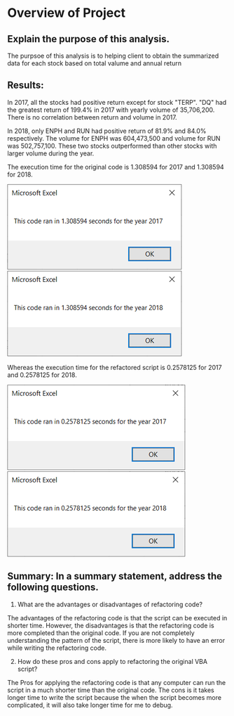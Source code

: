 # Overview of Project

## Explain the purpose of this analysis.

The purpsoe of this analysis is to helping client to obtain the summarized data for each stock based on total valume and annual return

## Results:
In 2017, all the stocks had positive return except for stock "TERP". "DQ" had the greatest return of 199.4% in 2017 with yearly volume of 35,706,200. There is no correlation between return and volume in 2017.

In 2018, only ENPH and RUN had positive return of 81.9% and 84.0% respectively. The volume for ENPH was 604,473,500 and volume for RUN was 502,757,100. These two stocks outperformed than other stocks with larger volume during the year.  

The execution time for the original code is 1.308594 for 2017 and 1.308594 for 2018.

![](/Run%20time%20for%202017.png)
![](/Run%20time%20for%202018.png)

Whereas the execution time for the refactored script is 0.2578125 for 2017 and 0.2578125 for 2018.

![](/Run%20time%20for%202017%20using%20refactoring.png)
![](/Run%20time%20for%202018%20using%20refactoring.png)


## Summary: In a summary statement, address the following questions.
1. What are the advantages or disadvantages of refactoring code?

The advantages of the refactoring code is that the script can be executed in shorter time. However, the disadvantages is that the refactoring code is more completed than the original code. If you are not completely understanding the pattern of the script, there is more likely to have an error while writing the refactoring code.

2. How do these pros and cons apply to refactoring the original VBA script?

The Pros for applying the refactoring code is that any computer can run the script in a much shorter time than the original code. The cons is it takes longer time to write the script because the when the script becomes more complicated, it will also take longer time for me to debug.

